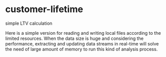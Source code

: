 # customer-lifetime
simple LTV calculation

Here is a simple version for reading and writing local files according to the limited resources.
When the data size is huge and considering the performance, extracting and updating data streams in real-time will solve the need of  large amount of memory to run this kind of analysis process.
